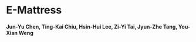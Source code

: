 # E-Mattress
#### Jun-Yu Chen, Ting-Kai Chiu, Hsin-Hui Lee, Zi-Yi Tai, Jyun-Zhe Tang, You-Xian Weng
